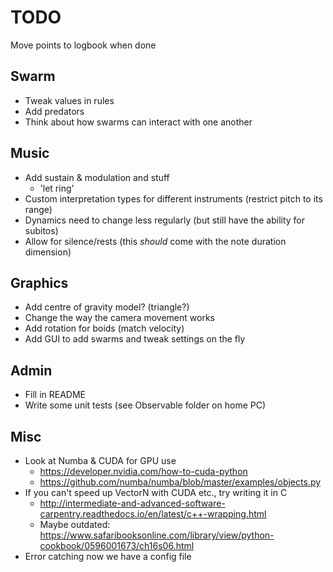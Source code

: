 # TODO

Move points to logbook when done

## Swarm

* Tweak values in rules
* Add predators
* Think about how swarms can interact with one another


## Music

* Add sustain & modulation and stuff
	* 'let ring'
* Custom interpretation types for different instruments (restrict pitch to its range)
* Dynamics need to change less regularly (but still have the ability for subitos)
* Allow for silence/rests (this _should_ come with the note duration dimension)

## Graphics

* Add centre of gravity model? (triangle?)
* Change the way the camera movement works
* Add rotation for boids (match velocity)
* Add GUI to add swarms and tweak settings on the fly


## Admin

* Fill in README
* Write some unit tests (see Observable folder on home PC)


## Misc

* Look at Numba & CUDA for GPU use
	* https://developer.nvidia.com/how-to-cuda-python
	* https://github.com/numba/numba/blob/master/examples/objects.py
* If you can't speed up VectorN with CUDA etc., try writing it in C
	* http://intermediate-and-advanced-software-carpentry.readthedocs.io/en/latest/c++-wrapping.html
	* Maybe outdated: https://www.safaribooksonline.com/library/view/python-cookbook/0596001673/ch16s06.html
* Error catching now we have a config file